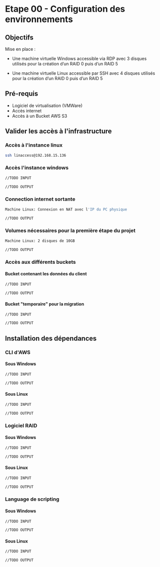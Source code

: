 # Etape 00 - Configuration des environnements

## Objectifs

Mise en place :

- Une machine virtuelle Windows accessible via RDP avec 3 disques utilisés pour la création d’un RAID 0 puis d’un RAID 5

- Une machine virtuelle Linux accessible par SSH avec 4 disques utilisés pour la création d’un RAID 0 puis d’un RAID 5

## Pré-requis

- Logiciel de virtualisation (VMWare)
- Accès internet
- Accès à un Bucket AWS S3


## Valider les accès à l'infrastructure

### Accès à l'instance linux



```bash
ssh linaccess@192.168.15.136
```

### Accès l'instance windows

```bash
//TODO INPUT
```

```bash
//TODO OUTPUT
```

### Connection internet sortante

```bash
Machine Linux: Connexion en NAT avec l'IP du PC physique
```

```bash
//TODO OUTPUT
```

### Volumes nécessaires pour la première étape du projet

```bash
Machine Linux: 2 disques de 10GB
```

```bash
//TODO OUTPUT
```

### Accès aux différents buckets

#### Bucket contenant les données du client

```bash
//TODO INPUT
```

```bash
//TODO OUTPUT
```

#### Bucket "temporaire" pour la migration

```bash
//TODO INPUT
```

```bash
//TODO OUTPUT
```

## Installation des dépendances

### CLI d'AWS

#### Sous Windows

```bash
//TODO INPUT
```

```bash
//TODO OUTPUT
```

#### Sous Linux

```bash
//TODO INPUT
```

```bash
//TODO OUTPUT
```

### Logiciel RAID

#### Sous Windows

```bash
//TODO INPUT
```

```bash
//TODO OUTPUT
```

#### Sous Linux

```bash
//TODO INPUT
```

```bash
//TODO OUTPUT
```

### Language de scripting

#### Sous Windows

```bash
//TODO INPUT
```

```bash
//TODO OUTPUT
```

#### Sous Linux

```bash
//TODO INPUT
```

```bash
//TODO OUTPUT
```
